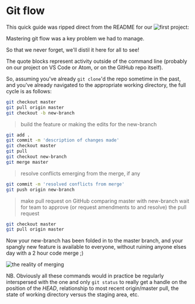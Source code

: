 # Git flow

This quick guide was ripped direct from the README for our ![first project](https://github.com/fac18/dynamyk-site): 

Mastering git flow was a key problem we had to manage.

So that we never forget, we'll distil it here for all to see!

The quote blocks represent activity outside of the command line (probably on our project on VS Code or Atom, or on the GitHub repo itself).

So, assuming you've already `git clone`'d the repo sometime in the past, and you've already navigated to the appropriate working directory, the full cycle is as follows:

```bash
git checkout master
git pull origin master
git checkout -b new-branch
```

> build the feature or making the edits for the new-branch

```bash
git add .
git commit -m 'description of changes made'
git checkout master
git pull
git checkout new-branch
git merge master
```

> resolve conflicts emerging from the merge, if any

```bash
git commit -m 'resolved conflicts from merge'
git push origin new-branch
```

> make pull request on GitHub comparing master with new-branch
> wait for team to approve (or request amendments to and resolve) the pull request

```bash
git checkout master
git pull origin master
```

Now your new-branch has been folded in to the master branch, and your spangly new feature is available to everyone, without ruining anyone elses day with a 2 hour code merge ;)

![the reality of merging](https://media.giphy.com/media/cFkiFMDg3iFoI/giphy.gif)

NB. Obviously all these commands would in practice be regularly interspersed with the one and only `git status` to really get a handle on the position of the _HEAD_, relationship to most recent origin/master pull, the state of working directory versus the staging area, etc.
